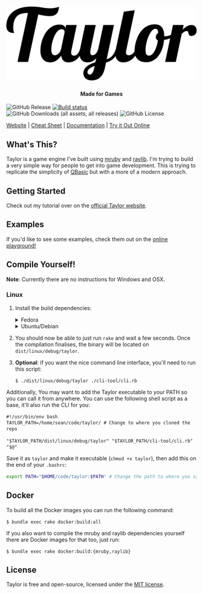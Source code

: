 <h1 align="center">
  <br>
  <picture>
  <source media="(prefers-color-scheme: dark)" srcset="assets/images/logo.png" alt="Taylor logo" width="636">
  <img src="assets/images/logo_dark.png" alt="Taylor logo" width="636">
  </picture>
</h1>
<h4 align="center">Made for Games</h4>

![GitHub Release](https://img.shields.io/github/v/release/HellRok/Taylor)
[![Build status](https://badge.buildkite.com/0cb81ca8e3b8f43a2998bc15f90323a2eb8429669e819b7697.svg)](https://buildkite.com/oequacki/taylor)
![GitHub Downloads (all assets, all releases)](https://img.shields.io/github/downloads/HellRok/Taylor/total?label=total%20downloads)
![GitHub License](https://img.shields.io/github/license/HellRok/Taylor)

[Website](https://www.taylormadetech.dev) | [Cheat Sheet](https://www.taylormadetech.dev/documentation/tutorials/cheat_sheet/) | [Documentation](https://www.taylormadetech.dev/documentation/taylor/latest/) | [Try it Out Online](https://www.taylormadetech.dev/playground/)

## What's This?

Taylor is a game engine I've built using [mruby](https://mruby.org/) and
[raylib](https://www.raylib.com/). I'm trying to build a very simple way for
people to get into game development. This is trying to replicate the simplicity
of [QBasic](https://es.wikipedia.org/wiki/QBASIC) but with a more of a modern approach.

## Getting Started

Check out my tutorial over on the [official Taylor
website](https://www.taylormadetech.dev/documentation/tutorials/getting_started/).

## Examples

If you'd like to see some examples, check them out on the [online playground!](https://www.taylormadetech.dev/playground/)

## Compile Yourself!

**Note**: Currently there are no instructions for Windows and OSX.

### Linux

1. Install the build dependencies:  
    <details>
      <summary>Fedora</summary>  
      
      ```console
      $ sudo dnf groupinstall "Development Tools" "Development Libraries"; sudo dnf install ruby
      ``` 
    </details>
    <details> 
      <summary>Ubuntu/Debian</summary>
      
      ```console
      $ sudo apt-get install build-essential ruby
      ```
    </details> 
3. You should now be able to just run `rake` and wait a few seconds. Once the compilation finalises, the
   binary will be located on `dist/linux/debug/taylor`. 
4. **Optional**: if you want the nice command line interface, you'll need to run this script:  
    ```console
    $ ./dist/linux/debug/taylor ./cli-tool/cli.rb
    ```

Additionally, You may want to add the Taylor executable to your PATH so you can call it from anywhere. You can 
use the following shell script as a base, it'll also run the CLI for you:

```shell
#!/usr/bin/env bash
TAYLOR_PATH=/home/sean/code/taylor/ # Change to where you cloned the repo

"$TAYLOR_PATH/dist/linux/debug/taylor" "$TAYLOR_PATH/cli-tool/cli.rb" "$@"
```

Save it as `taylor` and make it executable (`chmod +x taylor`), then add this on the end of your `.bashrc`:

```bash
export PATH="$HOME/code/taylor:$PATH" # Change the path to where you saved the shell script
```

## Docker

To build all the Docker images you can run the following command:

```
$ bundle exec rake docker:build:all
```

If you also want to compile the mruby and raylib dependencies yourself there are
Docker images for that too, just run:

```
$ bundle exec rake docker:build:{mruby,raylib}
```

## License

Taylor is free and open-source, licensed under the [MIT license](https://github.com/HellRok/Taylor/blob/main/LICENSE).
